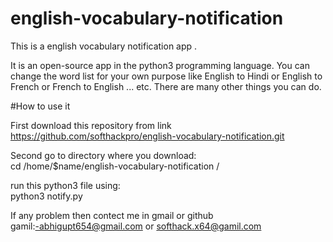# english-vocabulary-notification
This is a english vocabulary notification app .

It is an open-source app in the python3 programming language.
You can change the word list for your own purpose like English to Hindi or English to French or French to English ... etc. There are many other things you can do.

#How to use it

First download this repository from link https://github.com/softhackpro/english-vocabulary-notification.git

Second go to directory where you download:<br> 
cd /home/$name/english-vocabulary-notification /

run this python3 file using:<br> 
python3 notify.py


If any problem then contect me in gmail or github<br>
gamil:-abhigupt654@gmail.com or softhack.x64@gamil.com
